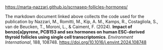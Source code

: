 https://marta-nazzari.github.io/scrnaseq-follicles-hormones/ 

The markdown document linked above collects the code used for the publication by Nazzari, M., Romitti, M., Kip, A. M., Kamps, R., Costagliola, S., van de Beucken, T., Moroni, L., & Caiment, F. (2024). **Impact of benzo\[a]pyrene, PCB153 and sex hormones on human ESC-derived thyroid follicles using single cell transcriptomics**. *Environment International*, 188, 108748. https://doi.org/10.1016/j.envint.2024.108748 
